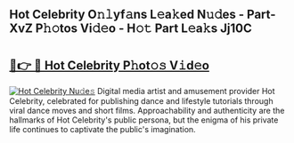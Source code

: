 ## Hot Celebrity O𝚗𝚕yf𝚊ns L𝚎a𝚔ed N𝚞𝚍es - Part-XvZ P𝚑𝚘tos Vi𝚍𝚎o - H𝚘𝚝 Part L𝚎a𝚔s Jj10C

# <h2><a href="http://kfblar.oniu.top/?m=Hot+Celebrity">🔗👉 🔴 Hot Celebrity P𝚑ot𝚘𝚜 V𝚒d𝚎o</a></h2>

[![Hot Celebrity Nu𝚍e𝚜](https://i.imgur.com/0qMVB7G.gif)](http://kfblar.oniu.top/?m=Hot+Celebrity)
Digital media artist and amusement provider Hot Celebrity, celebrated for publishing dance and lifestyle tutorials through viral dance moves and short films. Approachability and authenticity are the hallmarks of Hot Celebrity's public persona, but the enigma of his private life continues to captivate the public's imagination.  
